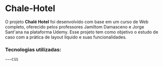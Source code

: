 # Chale-Hotel

O projeto **Chalé Hotel** foi desenvolvido com base em um curso de Web completo, oferecido pelos professores Jamiltom Damasceno e Jorge Sant'ana na plataforma Udemy.
Esse projeto tem como objetivo o estudo de caso com a prática de layout líquido e suas funcionalidades.

### Tecnologias utilizadas:

~~~HTML
~~~CSS
